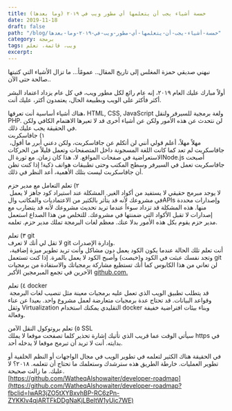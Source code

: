 ```yaml
---
title: خمسة أشياء يجب أن يتعلمها أي مطور ويب في ٢٠١٩ (وما بعدها)
date: 2019-11-18
draft: false
path: "/blog/خمسة-أشياء-يجب-أن-يتعلمها-أي-مطور-ويب-في-٢٠١٩-وما-بعدها"
category: برمجة
tags: ويب، قائمة، تعلم
excerpt:
---
```


نبهني صديقي حمزة المغلس إلى تاريخ المقال.. عمومًأ... ما تزال الأشياء التي كتبتها صالحة حتى الآن..

أولاً مبارك عليك العام ٢٠١٩، إنه عام رائع لكل مطور ويب، في كل عام يزداد اعتماد البشر أكثر فأكثر على الويب وبطبيعة الحال، يعتمدون أكثر، عليك أنت.

هناك أشياء أساسية أنت تعرفها، HTML, CSS, JavaScript ولغة برمجية للسيرفر ولنقل PHP. لن نتحدث عن هذه الأمور ولكن عن أشياء أخرى قد لا تعيرها الاهتمام الكافي ولكن في الحقيقة يجب عليك ذلك.\
١) جافاسكربت\
 مهلاً مهلاً، أعلم قولي أنني لن أتكلم عن جافاسكربت، ولكن دعني أبرر ما أقول، جافاسكربت لم تعد كما كانت اللغة المسجونة داخل المتصفحات وتعمل قليلاً من الحركات الاستعراضية في صفحات المواقع. لا، هذا كان زمان. مع ثورة الNode.js أصبحت جافاسكربت تعمل في السيرفر وسطح المكتب وحتى تطبيقات هواتف ذكية! إذا كنت تظن أن جافاسكربت ليست بتلك الأهمية، أعد النظر في ذلك.

٢) تعلم التعامل مع مدير حزم\
 لا يوجد مبرمج حقيقي لا يستفيد من أكواد الغير. المشكلة عند استيراد كود جاهز لا يعمل في مشروعك لأنه قد يتأثر بالكثير من الاعتماديات والمكاتب والAPIs وإصدارات محددة منها. هذه المشكلة قد تزداد سوءاً عندما تريد تحديث مشروعك لأنه قد يتضارب مع إصدارات لا تقبل الأكواد التي ضمنتها في مشروعك. للتخلص من هذا الصداع استعمل مدير حزم يقوم بكل هذه الأمور بدلا عنك. معظم لغات البرمجة تملك مدير حزم. تعلمه.

٣) تعلم git\
لا تقل لي أنك لا تعرف git وإدارة الإصدرات.\
 أنت تعلم تلك الحالة عندما يكون الكود يعمل دون مشاكل وأنت تريد تطوير ميزة إضافية، وتجد نفسك عبثت في الكود و(خبصت) وأصبح الكود لا يعمل بالمرة. إذا كنت تستعمل git لن تعاني من هذا الكابوس كما أنك تستطيع مشاركة برمجياتك والاستفادة من برمجيات الآخرين في تجمع المبرمجين الأكبر [github.com.](https://l.facebook.com/l.php?u=https%3A%2F%2Fgithub.com%2F%3Ffbclid%3DIwAR3NRmgdri8eQpQesWn_YffeOaFGOTEV0nhMsAIJz2JnAhWE7TsVtw06MdQ&h=AT3eMoKnMqoMbkjMy8akufUu3HpjzUhjKqE5KjHJiurM3cONfUEidcQZIOcJozJmwVkoOMAcuynBJ6GOlxuTyFrZITuYYUr5Q1uZXEF5N3cAj1uzsuQYYq-3GhI6CDSwnvt50jLKRMjmivt6W5O2E9ZQ_eJpHdnpzV4B94O91CwIBlbF64HOysQK10FAMUdC667pbaZ60LZmuAX4PkZv9KYOFfqjVAd--1WrumMExTjPgejNMr5-EC4QgjAchb3M1uRk8UvUhcFhlSEUK9YRZEG7Vbdcintfns6e1iXFTYHQeGWMICVCMr74uw77_JsMHgiAY056qgr84Za3gtHG-C0VwUnHpsOIPhq7GC_ss9DSwBPkepL-vl5VaYhn6DLA69faXV1OCEp6tcPXboGqn7SgxL159hpLTC53UlY6urw_VdDgh8_6G5RVkCxpkiQIBG5p7MdHN5_h-GMc-zEctr49tQmG1aUjfiqP4gZ94ECDFYFfFEUkR9p-MG8EMkz7iyPMamQePk3DbVNgz-9ZEOYnfXeJmXeaUZjBTHvQz8mfJTBVNwHbQ5umO0iW3LAopXKksebco6AAaFK97clf44JrdW0OnVDGfVcAE5YHKNIfYqRvN47CEaDykC0ZAsLuCA)

٤) تعلم docker\
 قد يتطلب تطبيق الويب الذي تعمل عليه برمجيات معينة مثل تنصيب لغات البرمجة وقواعد البيانات. قد تحتاج عدة برمجيات متعارضة لعمل مشروع واحد. بعيدا عن عناء وثقل Virtualization التقليدي يمكنك استخدام docker وبناء بيئات افتراضية خفيفة وفعالة.

٥) تعلم بروتوكول النقل الآمن SSL\
سيأتي الوقت عما قريب الذي تأتيك إشارة تحذير كلما تصفحت موقعا لا يملك https في بدايته. أنت لا تريد أن تبرمج موقعا لا يدخله أحد.

في الحقيقة هناك الكثير لتعلمه في تطوير الويب في مجال الواجهات أو النظم الخلفية أو تطوير العمليات. خارطة الطريق هذه سترشدك وستعلمك ما تحتاج أن تتعلمه. ٢٠١٨؟ لا عليك. ما زالت صحيحة.\
[https://github.com/WatheqAlshowaiter/developer-roadmap](https://github.com/WatheqAlshowaiter/developer-roadmap?fbclid=IwAR3jZO5tXYBxvhBP-RC6zPn-ZYKKlv4qjARTFkDDgNaKjLBeItW1yUic7WE)